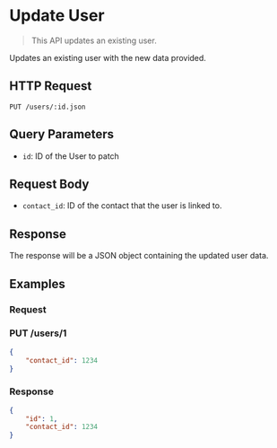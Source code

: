 # Update User

> This API updates an existing user.

Updates an existing user with the new data provided.

## HTTP Request

`PUT /users/:id.json`

## Query Parameters

* `id`: ID of the User to patch

## Request Body

* `contact_id`: ID of the contact that the user is linked to.

## Response

The response will be a JSON object containing the updated user data.

## Examples

### Request

 ### PUT /users/1

```json
{
    "contact_id": 1234
}
```

### Response
```json
{
    "id": 1,
    "contact_id": 1234
}
```